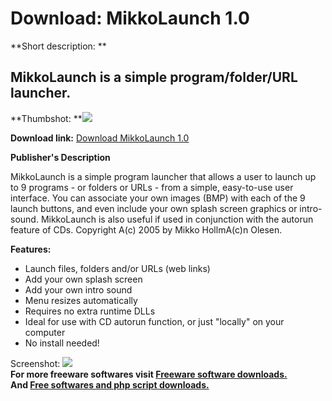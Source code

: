 # Download: MikkoLaunch 1.0

**Short description: **

## MikkoLaunch is a simple program/folder/URL launcher.

  
**Thumbshot: **![](http://www.freewarefiles.com/screenshot/mikkolaunch_md.gif)   
  
**Download link:** [Download MikkoLaunch 1.0](http://freesoftwares.boysofts.com/MikkoLaunch_program_25132.html)  
  

**Publisher's Description**  
  

MikkoLaunch is a simple program launcher that allows a user to launch up to 9
programs - or folders or URLs - from a simple, easy-to-use user interface. You
can associate your own images (BMP) with each of the 9 launch buttons, and
even include your own splash screen graphics or intro-sound. MikkoLaunch is
also useful if used in conjunction with the autorun feature of CDs. Copyright
A(c) 2005 by Mikko HollmA(c)n Olesen.

**Features:**

  * Launch files, folders and/or URLs (web links) 
  * Add your own splash screen 
  * Add your own intro sound 
  * Menu resizes automatically 
  * Requires no extra runtime DLLs 
  * Ideal for use with CD autorun function, or just "locally" on your computer 
  * No install needed! 

  
  
Screenshot: ![](http://www.freewarefiles.com/screenshot/mikkolaunch.gif)  
**For more freeware softwares visit [Freeware software downloads.](http://freesoftwares.boysofts.com/)**   
**And [Free softwares and php script downloads.](http://www.boysofts.com/)**

